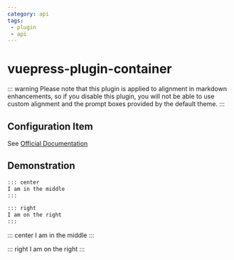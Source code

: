 ```yaml
---
category: api
tags: 
 - plugin
 - api
---
```


# vuepress-plugin-container <MyBadge text="improve" />

::: warning
Please note that this plugin is applied to alignment in markdown enhancements, so if you disable this plugin, you will not be able to use custom alignment and the prompt boxes provided by the default theme.
:::

## Configuration Item

See [Official Documentation](https://vuepress.github.io/en/plugins/container/#Configs)

## Demonstration

```md
::: center
I am in the middle
:::

::: right
I am on the right
:::
```

::: center
I am in the middle
:::

::: right
I am on the right
:::
